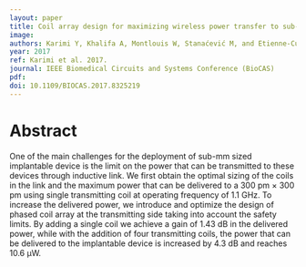 ```yaml
---
layout: paper
title: Coil array design for maximizing wireless power transfer to sub-mm sized implantable devices
image:
authors: Karimi Y, Khalifa A, Montlouis W, Stanaćević M, and Etienne-Cummings R.
year: 2017
ref: Karimi et al. 2017.
journal: IEEE Biomedical Circuits and Systems Conference (BioCAS)
pdf:
doi: 10.1109/BIOCAS.2017.8325219
---
```


# Abstract
One of the main challenges for the deployment of sub-mm sized implantable device is the limit on the power that can be transmitted to these devices through inductive link. We first obtain the optimal sizing of the coils in the link and the maximum power that can be delivered to a 300 pm × 300 pm using single transmitting coil at operating frequency of 1.1 GHz. To increase the delivered power, we introduce and optimize the design of phased coil array at the transmitting side taking into account the safety limits. By adding a single coil we achieve a gain of 1.43 dB in the delivered power, while with the addition of four transmitting coils, the power that can be delivered to the implantable device is increased by 4.3 dB and reaches 10.6 μW.
